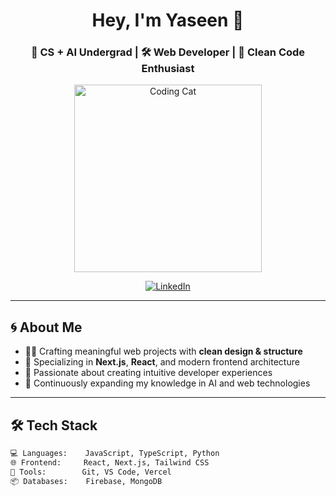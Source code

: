 <h1 align="center">Hey, I'm Yaseen 👋</h1>
<h3 align="center">🧠 CS + AI Undergrad | 🛠️ Web Developer | 🖤 Clean Code Enthusiast</h3>

<p align="center">
  <img src="https://media.giphy.com/media/v1.Y2lkPTc5MGI3NjExZ2x6bzU1aTZqbTV6OTFkcHhzbzlzcWlyczR2dDdqdWQ2MXEzYjNheSZlcD12MV9naWZzX3NlYXJjaCZjdD1n/q6RoNkLlFNjaw/giphy.gif" alt="Coding Cat" width="300" />
</p>

<p align="center">
  <a href="https://www.linkedin.com/in/mohd-yaseen-/">
    <img src="https://img.shields.io/badge/Connect_on_LinkedIn-0077B5?style=for-the-badge&logo=linkedin&logoColor=white" alt="LinkedIn"/>
  </a>
</p>

---

## 🌀 About Me

- 🧑‍💻 Crafting meaningful web projects with **clean design & structure**
- 🚀 Specializing in **Next.js**, **React**, and modern frontend architecture
- 🧠 Passionate about creating intuitive developer experiences
- 🔁 Continuously expanding my knowledge in AI and web technologies

---

## 🛠️ Tech Stack

```bash
💻 Languages:    JavaScript, TypeScript, Python
🌐 Frontend:     React, Next.js, Tailwind CSS
🔧 Tools:        Git, VS Code, Vercel
📦 Databases:    Firebase, MongoDB

